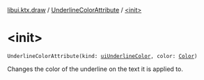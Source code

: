 [libui.ktx.draw](../index.md) / [UnderlineColorAttribute](index.md) / [&lt;init&gt;](./-init-.md)

# &lt;init&gt;

`UnderlineColorAttribute(kind: `[`uiUnderlineColor`](../../libui/ui-underline-color.md)`, color: `[`Color`](../-color/index.md)`)`

Changes the color of the underline on the text it is applied to.

